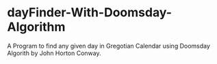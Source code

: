 # dayFinder-With-Doomsday-Algorithm
A Program to find any given day in Gregotian Calendar using Doomsday Algorith by John Horton Conway.

